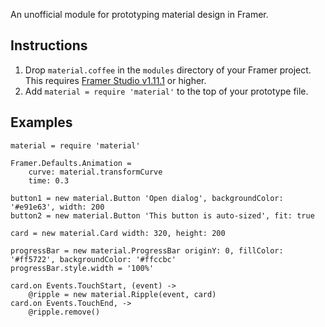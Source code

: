 An unofficial module for prototyping material design in Framer.

## Instructions
1. Drop `material.coffee` in the `modules` directory of your Framer project. This requires [Framer Studio v1.11.1](http://framerjs.tumblr.com/post/113265323127/introducing-modules-and-more) or higher.
2. Add `material = require 'material'` to the top of your prototype file.

## Examples
```
material = require 'material'

Framer.Defaults.Animation = 
	curve: material.transformCurve
	time: 0.3

button1 = new material.Button 'Open dialog', backgroundColor: '#e91e63', width: 200
button2 = new material.Button 'This button is auto-sized', fit: true

card = new material.Card width: 320, height: 200

progressBar = new material.ProgressBar originY: 0, fillColor: '#ff5722', backgroundColor: '#ffccbc'
progressBar.style.width = '100%'

card.on Events.TouchStart, (event) ->
	@ripple = new material.Ripple(event, card)
card.on Events.TouchEnd, ->
	@ripple.remove()
```